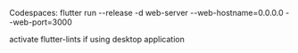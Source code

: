 Codespaces: flutter run --release -d web-server --web-hostname=0.0.0.0 --web-port=3000

activate flutter-lints if using desktop application